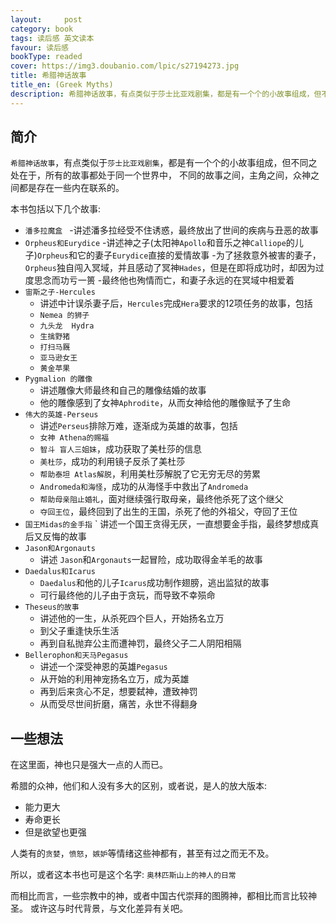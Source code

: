 ```yaml
---
layout:     post
category: book
tags: 读后感 英文读本
favour: 读后感
bookType: readed
cover: https://img3.doubanio.com/lpic/s27194273.jpg
title: 希腊神话故事
title_en: (Greek Myths)
description: 希腊神话故事，有点类似于莎士比亚戏剧集，都是有一个个的小故事组成，但不同之处在于，所有的故事都处于同一个世界中，不同的故事之间，主角之间，众神之间都是存在一些内在联系的。
---
```


## 简介
`希腊神话故事`，有点类似于`莎士比亚戏剧集`，都是有一个个的小故事组成，但不同之处在于，所有的故事都处于同一个世界中，
不同的故事之间，主角之间，众神之间都是存在一些内在联系的。

本书包括以下几个故事:

* `潘多拉魔盒 `
    -讲述潘多拉经受不住诱惑，最终放出了世间的疾病与丑恶的故事
* `Orpheus和Eurydice` 
    -讲述神之子(太阳神`Apollo`和音乐之神`Calliope`的儿子)`Orpheus`和它的妻子`Eurydice`直接的爱情故事
    -为了拯救意外被害的妻子，`Orpheus`独自闯入冥域，并且感动了冥神`Hades`，但是在即将成功时，却因为过度思念而功亏一篑
    -最终他也殉情而亡，和妻子永远的在冥域中相爱着
* `宙斯之子-Hercules`
    - 讲述中计误杀妻子后，`Hercules`完成`Hera`要求的12项任务的故事，包括
    * `Nemea 的狮子`
    * `九头龙  Hydra`
    * `生擒野猪`
    * `打扫马厩`
    * `亚马逊女王`
    * `黄金苹果`
* `Pygmalion 的雕像`
    - 讲述雕像大师最终和自己的雕像结婚的故事
    - 他的雕像感到了女神`Aphrodite`，从而女神给他的雕像赋予了生命
* `伟大的英雄-Perseus`
    - 讲述`Perseus`排除万难，逐渐成为英雄的故事，包括
    * `女神 Athena的赐福`
    * `智斗 盲人三姐妹`，成功获取了美杜莎的信息
    * `美杜莎`，成功的利用镜子反杀了美杜莎
    * `帮助泰坦 Atlas解脱`，利用美杜莎解脱了它无穷无尽的劳累
    * `Andromeda和海怪`，成功的从海怪手中救出了`Andromeda`
    * `帮助母亲阻止婚礼`，面对继续强行取母亲，最终他杀死了这个继父
    * `夺回王位`，最终回到了出生的王国，杀死了他的外祖父，夺回了王位
* `国王Midas的金手指`
    ` 讲述一个国王贪得无厌，一直想要金手指，最终梦想成真后又反悔的故事
* `Jason和Argonauts`
    - 讲述 `Jason`和`Argonauts`一起冒险，成功取得金羊毛的故事
* `Daedalus和Icarus`
    - `Daedalus`和他的儿子`Icarus`成功制作翅膀，逃出监狱的故事
    - 可行最终他的儿子由于贪玩，而导致不幸殒命
* `Theseus的故事`
    - 讲述他的一生，从杀死四个巨人，开始扬名立万
    - 到父子重逢快乐生活
    - 再到自私抛弃公主而遭神罚，最终父子二人阴阳相隔
* `Bellerophon和天马Pegasus`
    - 讲述一个深受神恩的英雄`Pegasus`
    - 从开始的利用神宠扬名立万，成为英雄
    - 再到后来贪心不足，想要弑神，遭致神罚
    - 从而受尽世间折磨，痛苦，永世不得翻身

## 一些想法
在这里面，神也只是强大一点的人而已。

希腊的众神，他们和人没有多大的区别，或者说，是人的放大版本:

* 能力更大
* 寿命更长
* 但是欲望也更强

人类有的`贪婪`，`愤怒`，`嫉妒`等情绪这些神都有，甚至有过之而无不及。

所以，或者这本书也可是这个名字: `奥林匹斯山上的神人的日常`


而相比而言，一些宗教中的神，或者中国古代崇拜的图腾神，都相比而言比较神圣。
或许这与时代背景，与文化差异有关吧。